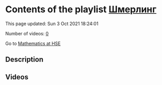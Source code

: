 # Contents of the playlist [Шмерлинг](https://www.youtube.com/playlist?list=PLq3E5oubNNoCOmM2JuY5VKY1cxWlB-b-6)

This page updated: Sun 3 Oct 2021 18:24:01

Number of videos: [0](#videos)

Go to [Mathematics at HSE](../README.md)

## Description



## Videos

